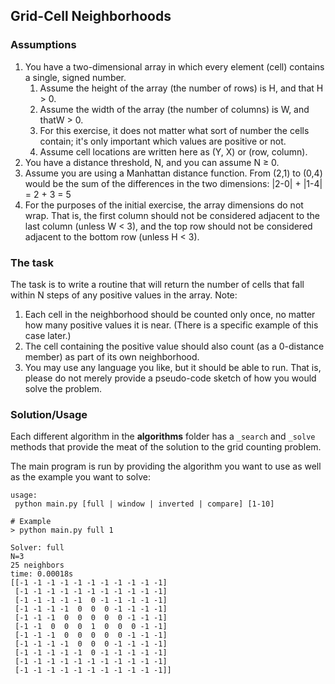 ## Grid-Cell Neighborhoods

### Assumptions
1. You have a two-dimensional array in which every element (cell) contains a single, signed number.
    1. Assume the height of the array (the number of rows) is ​H​, and that ​H​ > 0.
    2. Assume the width of the array (the number of columns) is ​W​, and that ​W​ > 0.
    3. For this exercise, it does not matter what sort of number the cells contain; it's only important which values are positive or not.
    4. Assume cell locations are written here as (Y, X) or (row, column).
2. You have a distance threshold, ​N,​ and you can assume ​N​ ≥ 0.
3. Assume you are using a ​Manhattan distance​ function. From (2,1) to (0,4) would be the
sum of the differences in the two dimensions: |2-0| + |1-4| = 2 + 3 = 5
4. For the purposes of the initial exercise, the array dimensions do not wrap. That is, the
first column should not be considered adjacent to the last column (unless ​W​ < 3), and the top row should not be considered adjacent to the bottom row (unless ​H​ < 3).

### The task
The task is to write a routine that will return the number of cells that fall within ​N​ steps of any positive values in the array. Note:
1. Each cell in the neighborhood should be counted only once, no matter how many positive values it is near. (There is a specific example of this case later.)
2. The cell containing the positive value should also count (as a 0-distance member) as part of its own neighborhood.
3. You may use any language you like, but it should be able to run. That is, please do not merely provide a pseudo-code sketch of how you would solve the problem.

### Solution/Usage
Each different algorithm in the **algorithms** folder has a `_search` and `_solve` methods that provide the meat of the solution to the grid counting problem. 

The main program is run by providing the algorithm you want to use as well as the example you want to solve:

```
usage:
 python main.py [full | window | inverted | compare] [1-10]

# Example
> python main.py full 1

Solver: full 
N=3
25 neighbors
time: 0.00018s
[[-1 -1 -1 -1 -1 -1 -1 -1 -1 -1 -1]
 [-1 -1 -1 -1 -1 -1 -1 -1 -1 -1 -1]
 [-1 -1 -1 -1 -1  0 -1 -1 -1 -1 -1]
 [-1 -1 -1 -1  0  0  0 -1 -1 -1 -1]
 [-1 -1 -1  0  0  0  0  0 -1 -1 -1]
 [-1 -1  0  0  0  1  0  0  0 -1 -1]
 [-1 -1 -1  0  0  0  0  0 -1 -1 -1]
 [-1 -1 -1 -1  0  0  0 -1 -1 -1 -1]
 [-1 -1 -1 -1 -1  0 -1 -1 -1 -1 -1]
 [-1 -1 -1 -1 -1 -1 -1 -1 -1 -1 -1]
 [-1 -1 -1 -1 -1 -1 -1 -1 -1 -1 -1]]
```
